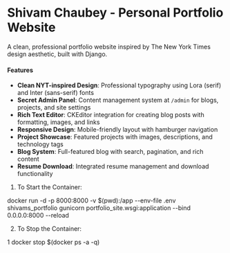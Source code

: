 # Shivam Chaubey - Personal Portfolio Website

A clean, professional portfolio website inspired by The New York Times design aesthetic, built with Django.

#### Features

- **Clean NYT-inspired Design**: Professional typography using Lora (serif) and Inter (sans-serif) fonts
- **Secret Admin Panel**: Content management system at `/admin` for blogs, projects, and site settings
- **Rich Text Editor**: CKEditor integration for creating blog posts with formatting, images, and links
- **Responsive Design**: Mobile-friendly layout with hamburger navigation
- **Project Showcase**: Featured projects with images, descriptions, and technology tags
- **Blog System**: Full-featured blog with search, pagination, and rich content
- **Resume Download**: Integrated resume management and download functionality


 1. To Start the Container:

   docker run -d -p 8000:8000 -v $(pwd):/app --env-file .env shivams_portfolio gunicorn portfolio_site.wsgi:application --bind 0.0.0.0:8000 --reload

  2. To Stop the Container:

   1 docker stop $(docker ps -a -q)
